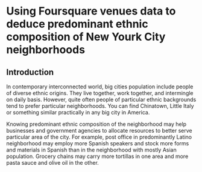 # Using Foursquare venues data to deduce predominant ethnic composition of New Yourk City neighborhoods

## Introduction

In contemporary interconnected world, big cities population include people of diverse ethnic origins. They live together, work together, and intermingle on daily basis. However, quite often people of particular ethnic backgrounds tend to prefer particular neighborhoods. You can find Chinatown, Little Italy or something similar practically in any big city in America.

Knowing predominant ethnic composition of the neighborhood may help businesses and government agencies to allocate resources to better serve particular area of the city. For example, post office in predominantly Latino neighborhood may employ more Spanish speakers and stock more forms and materials in Spanish than in the neighborhood with mostly Asian population. Grocery chains may carry more tortillas in one area and more pasta sauce and olive oil in the other.

